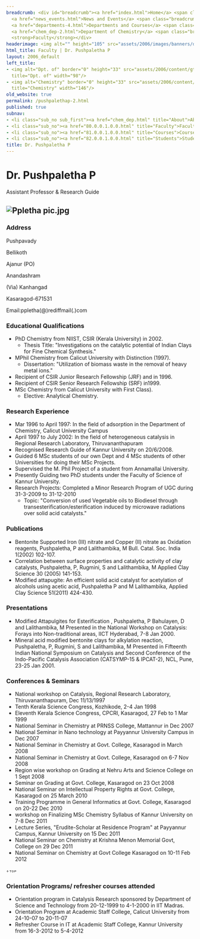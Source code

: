 ```yaml
---
breadcrumb: <div id="breadcrumb"><a href="index.html">Home</a> <span class="breadcrumb_spacer">&gt;</span>
  <a href="news_events.html">News and Events</a> <span class="breadcrumb_spacer">&gt;</span>
  <a href="departments-4.html">Departments and Courses</a> <span class="breadcrumb_spacer">&gt;</span>
  <a href="chem_dep-2.html">Department of Chemistry</a> <span class="breadcrumb_spacer">&gt;</span>
  <strong>Faculty</strong></div>
headerimage: <img alt="" height="105" src="assets/2006/images/banners/departments.jpg" width="472"/>
html_title: Faculty | Dr. Pushpaletha P
layout: 2006_default
left_title:
- <img alt="Dpt. of" border="0" height="33" src="assets/2006/content/gt/fcb6421c7c62628408190d4ca84029e5.png"
  title="Dpt. of" width="98"/>
- <img alt="Chemistry" border="0" height="33" src="assets/2006/content/gt/7ed40be81a597d79acdb7f2e7ac6bfb9.png"
  title="Chemistry" width="146"/>
old_website: true
permalink: /pushpalethap-2.html
published: true
subnav:
- <li class="sub_no sub_first"><a href="chem_dep.html" title="About">About</a></li>
- <li class="sub_no"><a href="80.0.0.1.0.0.html" title="Faculty">Faculty</a></li>
- <li class="sub_no"><a href="81.0.0.1.0.0.html" title="Courses">Courses</a></li>
- <li class="sub_no"><a href="82.0.0.1.0.0.html" title="Students">Students</a></li>
title: Dr. Pushpaletha P
---
```


# Dr. Pushpaletha P

Assistant Professor & Research Guide

![Ppletha pic.jpg](assets/2006/content/assets/2006/images/6cd4237c43052e446127be4242d77035.jpg)  
---  
  
### Address

Pushpavady

Bellikoth

Ajanur (PO)

Anandashram

(Via) Kanhangad

Kasaragod-671531

Email:ppletha(@)rediffmail(.)com

### Educational Qualifications

  * PhD Chemistry from NIIST, CSIR (Kerala University) in 2002.
    * Thesis Title: "Investigations on the catalytic potential of Indian Clays for Fine Chemical Synthesis."
  * MPhil Chemistry from Calicut University with Distinction (1997).
    * Dissertation: "Utilization of biomass waste in the removal of heavy metal ions."
  * Recipient of CSIR Junior Research Fellowship (JRF) and in 1996.
  * Recipient of CSIR Senior Research Fellowship (SRF) in1999.
  * MSc Chemistry from Calicut University with First Class).
    * Elective: Analytical Chemistry.

### Research Experience

  * Mar 1996 to April 1997: In the field of adsorption in the Department of Chemistry, Calicut University Campus
  * April 1997 to July 2002: In the field of heterogeneous catalysis in Regional Research Laboratory, Thiruvananthapuram
  * Recognised Research Guide of Kannur University on 20/6/2008.
  * Guided 6 MSc students of our own Dept and 4 MSc students of other Universities for doing their MSc Projects.
  * Supervised the M. Phil Project of a student from Annamallai University.
  * Presently Guiding two PhD students under the Faculty of Science of Kannur University.
  * Research Projects: Completed a Minor Research Program of UGC during 31-3-2009 to 31-12-2010
    * Topic: "Conversion of used Vegetable oils to Biodiesel through transesterification/esterification induced by microwave radiations over solid acid catalysts."

### Publications

  * Bentonite Supported Iron (III) nitrate and Copper (II) nitrate as Oxidation reagents, Pushpaletha, P and Lalithambika, M Bull. Catal. Soc. India 1(2002) 102-107.
  * Correlation between surface properties and catalytic activity of clay catalysts, Pushpaletha, P, Rugmini, S and Lalithambika, M Applied Clay Science 30 (2005) 141-153.
  * Modified attapugite: An efficient solid acid catalyst for acetylation of alcohols using acetic acid, Pushpaletha P and M Lalithambika, Applied Clay Science 51(2011) 424-430.

### Presentations

  * Modified Attapulgites for Esterification , Pushpaletha, P Bahulayen, D and Lalithambika, M Presented in the National Workshop on Catalysis: Forays into Non-traditional areas, IICT Hyderabad, 7-8 Jan 2000.
  * Mineral acid modified bentonite clays for alkylation reaction, Pushpaletha, P, Rugmini, S and Lalithambika, M Presented in Fifteenth Indian National Symposium on Catalysis and Second Conference of the Indo-Pacific Catalysis Association (CATSYMP-15 & IPCAT-2), NCL, Pune, 23-25 Jan 2001.

### Conferences & Seminars

  * National workshop on Catalysis, Regional Research Laboratory, Thiruvananthapuram, Dec 11/13/1997
  * Tenth Kerala Science Congress, Kozhikode, 2-4 Jan 1998
  * Eleventh Kerala Science Congress, CPCRI, Kasaragod, 27 Feb to 1 Mar 1999
  * National Seminar in Chemistry at PRNSS College, Mattannur in Dec 2007
  * National Seminar in Nano technology at Payyannur University Campus in Dec 2007
  * National Seminar in Chemistry at Govt. College, Kasaragod in March 2008
  * National Seminar in Chemistry at Govt. College, Kasaragod on 6-7 Nov 2008
  * Region wise workshop on Grading at Nehru Arts and Science College on 1 Sept 2008
  * Seminar on Grading at Govt. College, Kasaragod on 23 Oct 2008
  * National Seminar on Intellectual Property Rights at Govt. College, Kasaragod on 25 March 2010
  * Training Programme in General Informatics at Govt. College, Kasaragod on 20-22 Dec 2010
  * workshop on Finalizing MSc Chemistry Syllabus of Kannur University on 7-8 Dec 2011
  * Lecture Series, "Erudite-Scholar at Residence Program" at Payyannur Campus, Kannur University on 15 Dec 2011
  * National Seminar on Chemistry at Krishna Menon Memorial Govt, College on 29 Dec 2011
  * National Seminar on Chemistry at Govt College Kasaragod on 10-11 Feb 2012

![](assets/2006/img/article/top_link_0.gif)

### Orientation Programs/ refresher courses attended

  * Orientation program in Catalysis Research sponsored by Department of Science and Technology from 20-12-1999 to 4-1-2000 in IIT Madras.
  * Orientation Program at Academic Staff College, Calicut University from 24-10-07 to 20-11-07
  * Refresher Course in IT at Academic Staff College, Kannur University from 16-3-2012 to 5-4-2012